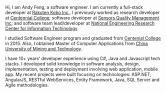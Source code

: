 
Hi, I am Andy Feng, a software engineer. I am currently a full-stack developer at [Rakuten Kobo Inc.](https://www.kobo.com/ca/en). I previously worked as research developer at [Centennial College](https://www.centennialcollege.ca); software developer at [Sensors Quality Management Inc](http://www.sqm.ca); and software team lead/developer at [National Engineering Research Center for Information Techinology](http://www.nercita.org.cn/English/).

I studied Software Engineer program and graduated from [Centenial College](https://www.centennialcollege.ca) in 2015. Also, I obtained Master of Computer Applications from [China University of Mining and Technology](https://en.wikipedia.org/wiki/China_University_of_Mining_and_Technology). 

I have 10+ years' developer experience using C#, Java and Javascript tech stacks. I developed solid knowledge in software analysis, design, implementation, testing and deployment involving web application, mobile app. My recent projects were built focusing on technologies: ASP.NET, AngularJS, RESTful WebServices, Entity Framework, Java, SQL Server and Agile methodologies.
